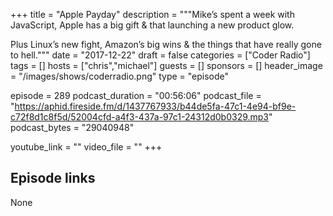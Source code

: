 +++
title = "Apple Payday"
description = """Mike’s spent a week with JavaScript, Apple has a big gift & that launching a new product glow.

Plus Linux’s new fight, Amazon’s big wins & the things that have really gone to hell."""
date = "2017-12-22"
draft = false
categories = ["Coder Radio"]
tags = []
hosts = ["chris","michael"]
guests = []
sponsors = []
header_image = "/images/shows/coderradio.png"
type = "episode"

episode = 289
podcast_duration = "00:56:06"
podcast_file = "https://aphid.fireside.fm/d/1437767933/b44de5fa-47c1-4e94-bf9e-c72f8d1c8f5d/52004cfd-a4f3-437a-97c1-24312d0b0329.mp3"
podcast_bytes = "29040948"

youtube_link = ""
video_file = ""
+++

## Episode links

None

